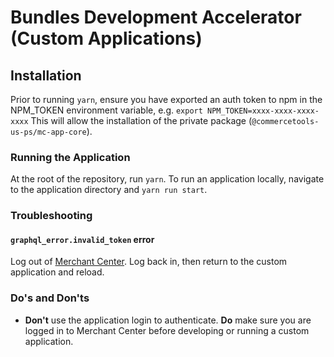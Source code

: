 # Bundles Development Accelerator (Custom Applications)

## Installation

Prior to running `yarn`, ensure you have exported an auth token to npm in the NPM_TOKEN environment variable, e.g. `export NPM_TOKEN=xxxx-xxxx-xxxx-xxxx`  This will allow the installation of the private package (`@commercetools-us-ps/mc-app-core`).

### Running the Application

At the root of the repository, run `yarn`. To run an application locally, navigate to the application directory and `yarn run start`.

### Troubleshooting

#### `graphql_error.invalid_token` error
Log out of [Merchant Center](https://mc.commercetools.co/). Log back in, then return to the custom application and reload.

### Do's and Don'ts

* **Don't** use the application login to authenticate. **Do** make sure you are logged in to Merchant Center before developing or running a custom application.
